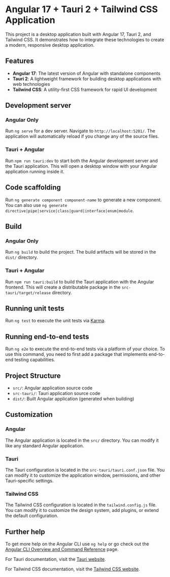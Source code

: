 # Angular 17 + Tauri 2 + Tailwind CSS Application

This project is a desktop application built with Angular 17, Tauri 2, and Tailwind CSS. It demonstrates how to integrate these technologies to create a modern, responsive desktop application.

## Features

- **Angular 17**: The latest version of Angular with standalone components
- **Tauri 2**: A lightweight framework for building desktop applications with web technologies
- **Tailwind CSS**: A utility-first CSS framework for rapid UI development

## Development server

### Angular Only

Run `ng serve` for a dev server. Navigate to `http://localhost:5201/`. The application will automatically reload if you change any of the source files.

### Tauri + Angular

Run `npm run tauri:dev` to start both the Angular development server and the Tauri application. This will open a desktop window with your Angular application running inside it.

## Code scaffolding

Run `ng generate component component-name` to generate a new component. You can also use `ng generate directive|pipe|service|class|guard|interface|enum|module`.

## Build

### Angular Only

Run `ng build` to build the project. The build artifacts will be stored in the `dist/` directory.

### Tauri + Angular

Run `npm run tauri:build` to build the Tauri application with the Angular frontend. This will create a distributable package in the `src-tauri/target/release` directory.

## Running unit tests

Run `ng test` to execute the unit tests via [Karma](https://karma-runner.github.io).

## Running end-to-end tests

Run `ng e2e` to execute the end-to-end tests via a platform of your choice. To use this command, you need to first add a package that implements end-to-end testing capabilities.

## Project Structure

- `src/`: Angular application source code
- `src-tauri/`: Tauri application source code
- `dist/`: Built Angular application (generated when building)

## Customization

### Angular

The Angular application is located in the `src/` directory. You can modify it like any standard Angular application.

### Tauri

The Tauri configuration is located in the `src-tauri/tauri.conf.json` file. You can modify it to customize the application window, permissions, and other Tauri-specific settings.

### Tailwind CSS

The Tailwind CSS configuration is located in the `tailwind.config.js` file. You can modify it to customize the design system, add plugins, or extend the default configuration.

## Further help

To get more help on the Angular CLI use `ng help` or go check out the [Angular CLI Overview and Command Reference](https://angular.io/cli) page.

For Tauri documentation, visit the [Tauri website](https://tauri.app/).

For Tailwind CSS documentation, visit the [Tailwind CSS website](https://tailwindcss.com/).
